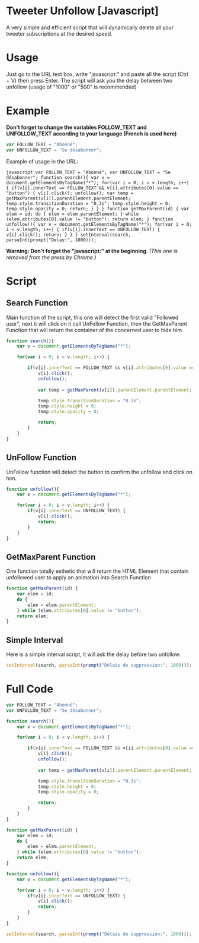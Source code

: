# Tweeter Unfollow [Javascript]
A very simple and efficient script that will dynamically delete all your tweeter subscriptions at the desired speed.

# Usage
Just go to the URL text box, write "javascript:" and paste all the script (Ctrl + V) then press Enter.
The script will ask you the delay between two unfollow (usage of "1000" or "500" is recommended)

# Example
**Don't forget to change the variables FOLLOW_TEXT and UNFOLLOW_TEXT according to your language (French is used here)** 
```Javascript
var FOLLOW_TEXT = "Abonné";
var UNFOLLOW_TEXT = "Se désabonner";
```

Example of usage in the URL:
```
javascript:var FOLLOW_TEXT = "Abonné"; var UNFOLLOW_TEXT = "Se désabonner"; function search(){ var v = document.getElementsByTagName("*"); for(var i = 0; i < v.length; i++) { if(v[i].innerText == FOLLOW_TEXT && v[i].attributes[0].value == "button") { v[i].click(); unfollow(); var temp = getMaxParent(v[i]).parentElement.parentElement; temp.style.transitionDuration = "0.3s"; temp.style.height = 0; temp.style.opacity = 0; return; } } } function getMaxParent(id) { var elem = id; do { elem = elem.parentElement; } while (elem.attributes[0].value != "button"); return elem; } function unfollow(){ var v = document.getElementsByTagName("*"); for(var i = 0; i < v.length; i++) { if(v[i].innerText == UNFOLLOW_TEXT) { v[i].click(); return; } } } setInterval(search, parseInt(prompt("Delay:", 1000)));
```
**Warning: Don't forget the "javascript:" at the beginning**. *(This one is removed from the press by Chrome.)*

# Script
## Search Function
Main function of the script, this one will detect the first valid "Followed user", next it will click on it call UnFollow Function, then the GetMaxParent Function that will return the container of the concerned user to hide him.

```Javascript
function search(){
    var v = document.getElementsByTagName("*");

    for(var i = 0; i < v.length; i++) {

        if(v[i].innerText == FOLLOW_TEXT && v[i].attributes[0].value == "button") {
            v[i].click();
            unfollow();
            
            var temp = getMaxParent(v[i]).parentElement.parentElement;

            temp.style.transitionDuration = "0.3s";
            temp.style.height = 0; 
            temp.style.opacity = 0;

            return;
        }
    }
}
```

## UnFollow Function
UnFollow function will detect the button to confirm the unfollow and click on him.

```JavaScript
function unfollow(){
    var v = document.getElementsByTagName("*");

    for(var i = 0; i < v.length; i++) {
        if(v[i].innerText == UNFOLLOW_TEXT) {
            v[i].click();
            return;
        }
    }
}
```
## GetMaxParent Function
One function totally esthetic that will return the HTML Element that contain unfollowed user to apply an animation into Search Function

```Javascript
function getMaxParent(id) {
    var elem = id;
    do {
        elem = elem.parentElement;    
    } while (elem.attributes[0].value != "button");
    return elem;
}
```

## Simple Interval 
Here is a simple interval script, it will ask the delay before two unfollow.

```Javascript
setInterval(search, parseInt(prompt("Délais de suppression:", 1000)));
```


# Full Code
```Javascript
var FOLLOW_TEXT = "Abonné";
var UNFOLLOW_TEXT = "Se désabonner";

function search(){
    var v = document.getElementsByTagName("*");

    for(var i = 0; i < v.length; i++) {

        if(v[i].innerText == FOLLOW_TEXT && v[i].attributes[0].value == "button") {
            v[i].click();
            unfollow();
            
            var temp = getMaxParent(v[i]).parentElement.parentElement;

            temp.style.transitionDuration = "0.3s";
            temp.style.height = 0; 
            temp.style.opacity = 0;

            return;
        }
    }
}

function getMaxParent(id) {
    var elem = id;
    do {
        elem = elem.parentElement;    
    } while (elem.attributes[0].value != "button");
    return elem;
}

function unfollow(){
    var v = document.getElementsByTagName("*");

    for(var i = 0; i < v.length; i++) {
        if(v[i].innerText == UNFOLLOW_TEXT) {
            v[i].click();
            return;
        }
    }
}

setInterval(search, parseInt(prompt("Délais de suppression:", 1000)));
```
